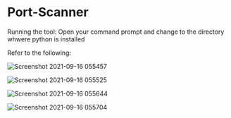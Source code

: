 # Port-Scanner

Running the tool:
Open your command prompt and change to the directory whwere python is installed

Refer to the following:

![Screenshot 2021-09-16 055457](https://user-images.githubusercontent.com/61838094/133530134-ea9bf3cf-b706-48b2-86f2-f7850dd15a87.png)

![Screenshot 2021-09-16 055525](https://user-images.githubusercontent.com/61838094/133530155-11b9fd24-fb11-4d01-a444-8ef075286c24.png)

![Screenshot 2021-09-16 055644](https://user-images.githubusercontent.com/61838094/133530162-fc68429c-5d3e-4082-9bc1-1cf503a4bfc8.png)

![Screenshot 2021-09-16 055704](https://user-images.githubusercontent.com/61838094/133530170-2e5bfdbe-e35e-4f8d-be57-dd2519f89f9e.png)
